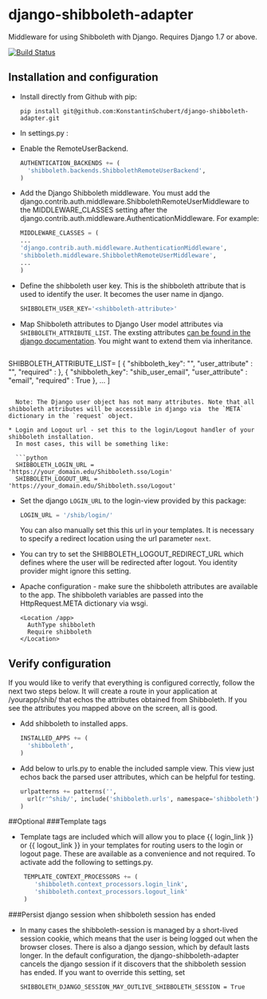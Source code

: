 django-shibboleth-adapter
============================

Middleware for using Shibboleth with Django.  Requires Django 1.7 or above.

[![Build Status](https://travis-ci.org/KonstantinSchubert/django-shibboleth-adapter.svg)](https://travis-ci.org/KonstantinSchubert/django-shibboleth-adapter)

Installation and configuration
------
 * Install directly from Github with pip:

   ```
   pip install git@github.com:KonstantinSchubert/django-shibboleth-adapter.git

   ```

 * In settings.py :

  * Enable the RemoteUserBackend.
  
    ```python
    AUTHENTICATION_BACKENDS += (
      'shibboleth.backends.ShibbolethRemoteUserBackend',
    )
    ```
  * Add the Django Shibboleth middleware.
    You must add the django.contrib.auth.middleware.ShibbolethRemoteUserMiddleware to the MIDDLEWARE_CLASSES setting after the django.contrib.auth.middleware.AuthenticationMiddleware.
    For example:
    ```python
    MIDDLEWARE_CLASSES = (
    ...
    'django.contrib.auth.middleware.AuthenticationMiddleware',
    'shibboleth.middleware.ShibbolethRemoteUserMiddleware',
    ...
    )
    ```

  * Define the shibboleth user key. This is the shibboleth attribute that is used to identify the user. It becomes the user name in django.
    ```python
    SHIBBOLETH_USER_KEY='<shibboleth-attribute>'
    ```
	
  * Map Shibboleth attributes to Django User model attributes via `SHIBBOLETH_ATTRIBUTE_LIST`. The exsting attributes [can be found in the django documentation](https://docs.djangoproject.com/en/1.7/ref/contrib/auth/#user). You might want to extend them via inheritance. 

    ```
   SHIBBOLETH_ATTRIBUTE_LIST= [
    {
      "shibboleth_key": "<name of shibboleth attribute>",
      "user_attribute" : "<name of User model attribute>",
      "required" : <True or false>
    },
    {
      "shibboleth_key": "shib_user_email",
      "user_attribute" : "email",
      "required" : True
    },
    ...
  ]
  ```

    Note: The Django user object has not many attributes. Note that all shibboleth attributes will be accessible in django via  the `META` dictionary in the `request` object. 

  * Login and Logout url - set this to the login/Logout handler of your shibboleth installation. 
    In most cases, this will be something like:

    ```python
    SHIBBOLETH_LOGIN_URL = 'https://your_domain.edu/Shibboleth.sso/Login'
    SHIBBOLETH_LOGOUT_URL = 'https://your_domain.edu/Shibboleth.sso/Logout'
   ```
  * Set the django `LOGIN_URL` to the login-view provided by this package:
   
     ```python
     LOGIN_URL = '/shib/login/'
     ```
     You can also manually set this this url in your templates. It is necessary to specify a redirect location using the url parameter `next`.

  * You can try to set the SHIBBOLETH_LOGOUT_REDIRECT_URL which defines where the user will be redirected after logout. You identity provider might ignore this setting.


 * Apache configuration - make sure the shibboleth attributes are available to the app.  The shibboleth variables are passed into the HttpRequest.META dictionary via wsgi.

    ```
    <Location /app>
      AuthType shibboleth
      Require shibboleth
    </Location>
    ```

Verify configuration
--------
If you would like to verify that everything is configured correctly, follow the next two steps below.  It will create a route in your application at /yourapp/shib/ that echos the attributes obtained from Shibboleth.  If you see the attributes you mapped above on the screen, all is good.  
 * Add shibboleth to installed apps.

    ```python
    INSTALLED_APPS += (
      'shibboleth',
    )
    ```

 * Add below to urls.py to enable the included sample view.  This view just echos back the parsed user attributes, which can be helpful for testing.

    ```python
    urlpatterns += patterns('',
      url(r'^shib/', include('shibboleth.urls', namespace='shibboleth')),
    )
    ```

##Optional
###Template tags
 * Template tags are included which will allow you to place {{ login_link }} or {{ logout_link }} in your templates for routing users to the login or logout page.  These are available as a convenience and not required.  To activate add the following to settings.py.

   ```python
    TEMPLATE_CONTEXT_PROCESSORS += (
       'shibboleth.context_processors.login_link',
       'shibboleth.context_processors.logout_link'
    )
   ```
   
   
###Persist django session when shibboleth session has ended
 * In many cases the shibboleth-session is managed by a short-lived session cookie, which means that the user is being logged out when the browser closes. There is also a django session, which by default lasts longer. In the default configuration, the django-shibboleth-adapter cancels the django session if it discovers that the shibboleth session has ended. If you want to override this setting, set
    ```
    SHIBBOLETH_DJANGO_SESSION_MAY_OUTLIVE_SHIBBOLETH_SESSION = True
    ```


